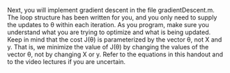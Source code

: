 Next, you will implement gradient descent in the file gradientDescent.m.
The loop structure has been written for you, and you only need to supply
the updates to θ within each iteration.
As you program, make sure you understand what you are trying to optimize
and what is being updated. Keep in mind that the cost J(θ) is parameterized
by the vector θ, not X and y. That is, we minimize the value of J(θ)
by changing the values of the vector θ, not by changing X or y. Refer to the
equations in this handout and to the video lectures if you are uncertain.

